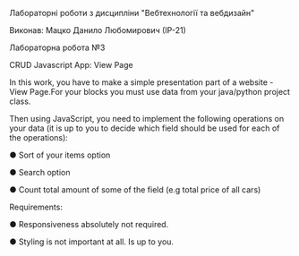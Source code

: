 Лабораторні роботи з дисципліни "Вебтехнології та вебдизайн"

Виконав: Мацко Данило Любомирович (ІР-21)

Лабораторна робота №3

CRUD Javascript App: View Page

In this work, you have to make a simple presentation part of
a website - View Page.For your blocks you must use data from your java/python project class.

Then using JavaScript, you need to implement the following operations on
your data (it is up to you to decide which field should be used for each of
the operations):

● Sort of your items option

● Search option

● Count total amount of some of the field
(e.g total price of all cars)

Requirements:

● Responsiveness absolutely not required.

● Styling is not important at all. Is up to you.
